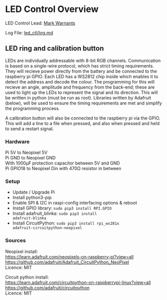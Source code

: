 # LED Control Overview
LED Control Lead: [Mark Warnants](http://github.com/markwarnants)

Log File: [led_ctl/log.md](log.md)

## LED ring and calibration button
LEDs are individually addressable with 8-bit RGB channels. Communication is based on a single-wire protocol, which has strict timing requirements. They will recieve power directly from the battery and be connected to the raspberry pi GPIO. Each LED has a WS2812 chip inside which enables it to detect the address and decode the colour. The programming for this will recieve an angle, amplitude and frequency from the back-end; these are used to light up the LEDs to represent the signal and its direction. This will be written in python (must be run as root). Libraries written by Adafruit (below), will be used to ensure the timing requirements are met and simplify the programming process.    

A calibration button will also be connected to the raspberry pi via the GPIO. This will add a line to a file when pressed, and also when pressed and held to send a restart signal.

### Hardware
Pi 5V to Neopixel 5V    
Pi GND to Neopixel GND    
With 1000µF protection capacitor between 5V and GND    
Pi GPIO18 to Neopixel Din with 470Ω resistor in between    

### Setup
- Update / Upgrade Pi
- Install python3-pip
- Enable SPI & I2C in raspi-config interfacing options & reboot
- Install GPIO library: <code>sudo pip3 install RPI.GPIO</code>
- Install adafruit_blinka: <code>sudo pip3 install adafruit-blinka</code>
- Install CircuitPython: <code>sudo pip3 install rpi_ws281x adafruit-circuitpython-neopixel</code>

### Sources
Neopixel install:    
<https://learn.adafruit.com/neopixels-on-raspberry-pi?view=all>    
<https://github.com/adafruit/Adafruit_CircuitPython_NeoPixel>    
Licence: MIT    

Circuit python install:    
<https://learn.adafruit.com/circuitpython-on-raspberrypi-linux?view=all>    
<https://github.com/adafruit/circuitpython>    
Licence: MIT    
